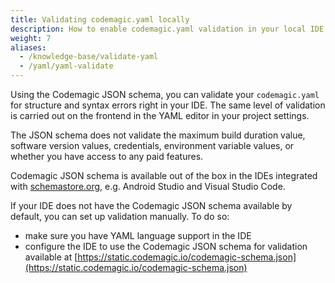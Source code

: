 ```yaml
---
title: Validating codemagic.yaml locally
description: How to enable codemagic.yaml validation in your local IDE
weight: 7
aliases: 
  - /knowledge-base/validate-yaml
  - /yaml/yaml-validate
---
```


Using the Codemagic JSON schema, you can validate your `codemagic.yaml` for structure and syntax errors right in your IDE. The same level of validation is carried out on the frontend in the YAML editor in your project settings. 

The JSON schema does not validate the maximum build duration value, software version values, credentials, environment variable values, or whether you have access to any paid features.

Codemagic JSON schema is available out of the box in the IDEs integrated with [schemastore.org](http://schemastore.org/), e.g. Android Studio and Visual Studio Code.

If your IDE does not have the Codemagic JSON schema available by default, you can set up validation manually. To do so:

* make sure you have YAML language support in the IDE
* configure the IDE to use the Codemagic JSON schema for validation available at [https://static.codemagic.io/codemagic-schema.json](https://static.codemagic.io/codemagic-schema.json)
